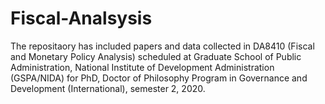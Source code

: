 # Fiscal-Analsysis
The repositaory has included papers and data collected in DA8410 (Fiscal and Monetary Policy Analysis) scheduled at Graduate School of Public Administration, National Institute of Development Administration (GSPA/NIDA) for PhD, Doctor of Philosophy Program in Governance and Development (International), semester 2, 2020.
